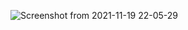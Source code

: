 ![Screenshot from 2021-11-19 22-05-29](https://user-images.githubusercontent.com/92637957/142660177-823fe4e7-282b-4663-bf94-9318def25079.png)
